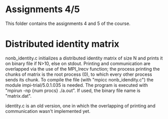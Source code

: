 # Assignments 4/5
This folder contains the assignments 4 and 5 of the course.

# Distributed identity matrix
nonb_identity.c initializes a distributed identity matrix of size N and prints it on binary file if N>10, else on stdout.
Printing and communication are overlapped via the use of the MPI_Irecv function; the process printing the chunks of matrix
is the root process (0), to which every other process sends its chunk.
To compile the file (with "mpicc nonb_idendity.c") the module impi-trial/5.0.1.035 is needed.
The program is executed with "mpirun -np {num procs} ./a.out".
If used, the binary file name is "matrix.dat".

identity.c is an old version, one in which the overlapping of printing and communication wasn't implemented yet.
